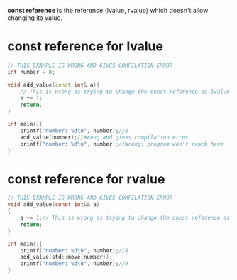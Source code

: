 **const reference** is the reference (lvalue, rvalue) which doesn't allow changing its value.
# const reference for lvalue
```cpp
// THIS EXAMPLE IS WRONG AND GIVES COMPILATION ERROR
int number = 8;

void add_value(const int& a){
    // This is wrong as trying to change the const reference as lvalue
  	a += 1;
    return;
}

int main(){
    printf("number: %d\n", number);//8
    add_value(number);//Wrong and gives compilation error
    printf("number: %d\n", number);//Wrong; program won't reach here
}
```
# const reference for rvalue
```c
// THIS EXAMPLE IS WRONG AND GIVES COMPILATION ERROR
void add_value(const int&& a)
{
	a += 1;// This is wrong as trying to change the const reference as rvalue
    return;
}

int main(){
    printf("number: %d\n", number);//8
    add_value(std::move(number));
    printf("number: %d\n", number);//9
}
